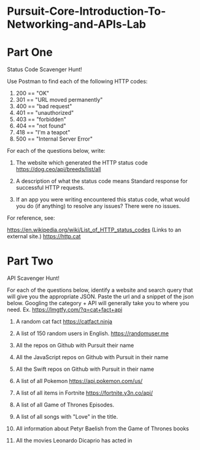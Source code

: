 # Pursuit-Core-Introduction-To-Networking-and-APIs-Lab

# Part One

Status Code Scavenger Hunt!

Use Postman to find each of the following HTTP codes:


1. 200 == "OK"
1. 301 == "URL moved permanently"
1. 400 == "bad request"
1. 401 == "unauthorized"
1. 403 == "forbidden"
1. 404 == "not found"
1. 418 == "I'm a teapot"
1. 500 == "Internal Server Error"


For each of the questions below, write:

1. The website which generated the HTTP status code
https://dog.ceo/api/breeds/list/all

2. A description of what the status code means
Standard response for successful HTTP requests.

3. If an app you were writing encountered this status code, what would you do (if anything) to resolve any issues?
There were no issues.

For reference, see:

https://en.wikipedia.org/wiki/List_of_HTTP_status_codes (Links to an external site.)
https://http.cat


# Part Two

API Scavenger Hunt!

For each of the questions below, identify a website and search query that will give you the appropriate JSON.  Paste the url and a snippet of the json below.  Googling the category + API will generally take you to where you need.  Ex. https://lmgtfy.com/?q=cat+fact+api

1. A random cat fact
https://catfact.ninja

1. A list of 150 random users in English.
https://randomuser.me

1. All the repos on Github with Pursuit their name

1. All the JavaScript repos on Github with Pursuit in their name

1. All the Swift repos on Github with Pursuit in their name

1. A list of all Pokemon
https://api.pokemon.com/us/

1. A list of all items in Fortnite
https://fortnite.y3n.co/api/

1. A list of all Game of Thrones Episodes.

1. A list of all songs with "Love" in the title.

1. All information about Petyr Baelish from the Game of Thrones books
1. All the movies Leonardo Dicaprio has acted in
